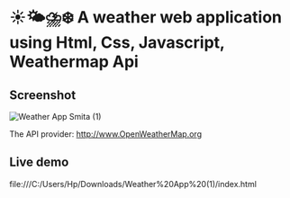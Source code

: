 # ☀️🌤⛈❄️ A weather web application using Html, Css, Javascript, Weathermap Api

## Screenshot
![Weather App Smita (1)](https://github.com/Smita01Malapure/WeatherApp/assets/132189607/34e6a4f4-0c29-4d53-abc9-a6a81855f3ac)



The API provider: http://www.OpenWeatherMap.org

## Live demo
file:///C:/Users/Hp/Downloads/Weather%20App%20(1)/index.html


